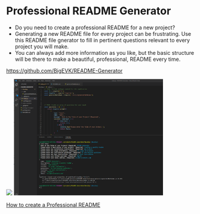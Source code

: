 # Professional README Generator 
- Do you need to create a professional README for a new project?
- Generating a new README file for every project can be frustrating. Use this README file gnerator to fill in pertinent questions relevant to every project you will make.
- You can always add more information as you like, but the basic structure will be there to make a beautiful, professional, README every time.

https://github.com/BigEVK/README-Generator

<img src="\Develop\assets\READMEGenerator.mp4">

<img src="./Develop/assets/readmeGeneratorScreenShot.png" width="400" >



[How to create a Professional README](https://coding-boot-camp.github.io/full-stack/github/professional-readme-guide)
